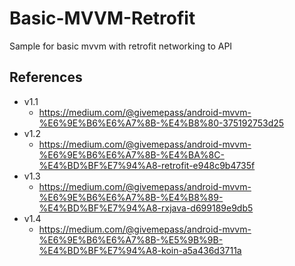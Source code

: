# Basic-MVVM-Retrofit
Sample for basic mvvm with retrofit networking to API

## References
- v1.1
  - https://medium.com/@givemepass/android-mvvm-%E6%9E%B6%E6%A7%8B-%E4%B8%80-375192753d25
- v1.2
  - https://medium.com/@givemepass/android-mvvm-%E6%9E%B6%E6%A7%8B-%E4%BA%8C-%E4%BD%BF%E7%94%A8-retrofit-e948c9b4735f
- v1.3
  - https://medium.com/@givemepass/android-mvvm-%E6%9E%B6%E6%A7%8B-%E4%B8%89-%E4%BD%BF%E7%94%A8-rxjava-d699189e9db5
- v1.4
  - https://medium.com/@givemepass/android-mvvm-%E6%9E%B6%E6%A7%8B-%E5%9B%9B-%E4%BD%BF%E7%94%A8-koin-a5a436d3711a
